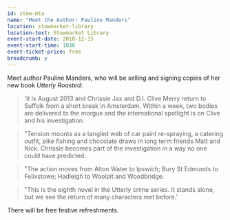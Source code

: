 ```yaml
---
id: stow-mta
name: "Meet the Author: Pauline Manders"
location: stowmarket-library
location-text: Stowmarket Library
event-start-date: 2018-12-15
event-start-time: 1030
event-ticket-price: free
breadcrumb: y
---
```


Meet author Pauline Manders, who will be selling and signing copies of her new book <cite>Utterly Roasted</cite>:

> 'It is August 2013 and Chrissie Jax and D.I. Clive Merry return to Suffolk from a short break in Amsterdam. Within a week, two bodies are delivered to the morgue and the international spotlight is on Clive and his investigation.

> "Tension mounts as a tangled web of car paint re-spraying, a catering outfit, pike fishing and chocolate draws in long term friends Matt and Nick. Chrissie becomes part of the investigation in a way no one could have predicted.

> "The action moves from Alton Water to Ipswich; Bury St Edmunds to Felixstowe; Hadleigh to Woolpit and Woodbridge.

> "This is the eighth novel in the Utterly crime series. It stands alone, but we see the return of many characters met before.'

There will be free festive refreshments.
